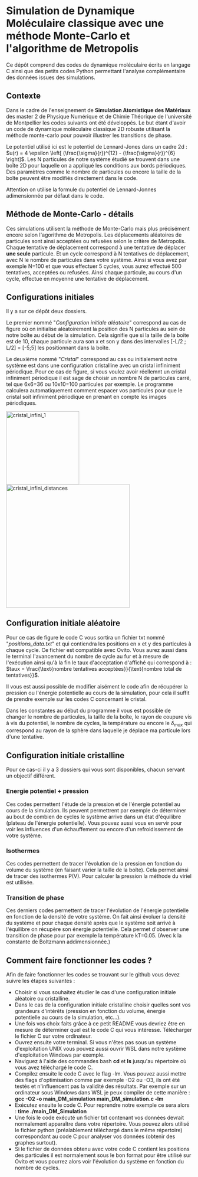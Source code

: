 # Simulation de Dynamique Moléculaire classique avec une méthode Monte-Carlo et l'algorithme de Metropolis

Ce dépôt comprend des codes de dynamique moléculaire écrits en langage C ainsi que des petits codes Python permettant l'analyse complémentaire des données issues des simulations. 

## Contexte

Dans le cadre de l'enseignement de **Simulation Atomistique des Matériaux** des master 2 de Physique Numérique et de Chimie Théorique de l'université de Montpellier les codes suivants ont été développés. Le but étant d'avoir un code de dynamique moléculaire classique 2D robuste utilisant la méthode monte-carlo pour pouvoir illustrer les transitions de phase. 

Le potentiel utilisé ici est le potentiel de Lennard-Jones dans un cadre 2d : $u(r) = 4 \epsilon \left[ (\frac{\sigma}{r})^{12} - (\frac{\sigma}{r})^{6} \right]$. Les N particules de notre système étudié se trouvent dans une boîte 2D pour laquelle on a appliqué les conditions aux bords périodiques. Des paramètres comme le nombre de particules ou encore la taille de la boîte peuvent être modifiés directement dans le code. 

Attention on utilise la formule du potentiel de Lennard-Jonnes adimensionnée par défaut dans le code. 

## Méthode de Monte-Carlo - détails

Ces simulations utilisent la méthode de Monte-Carlo mais plus précisément encore selon l'agorithme de Metropolis. Les déplacements aléatoires de particules sont ainsi acceptées ou refusées selon le critère de Metropolis. Chaque tentative de déplacement correspond à une tentative de déplacer **une seule** particule. Et un cycle correspond à N tentatives de déplacement, avec N le nombre de particules dans votre système. Ainsi si vous avez par exemple N=100 et que vous effectuer 5 cycles, vous aurez effectué 500 tentatives, acceptées ou refusées. Ainsi chaque particule, au cours d'un cycle, effectue en moyenne une tentative de déplacement. 

## Configurations initiales 

Il y a sur ce dépôt deux dossiers. 

Le premier nommé "*Configuration initiale aléatoire*" correspond au cas de figure où on initialise aléatoirement la position des N particules au sein de notre boîte au début de la simulation. Cela signifie que si la taille de la boite est de 10, chaque particule aura son x et son y dans des intervalles [-L/2 ; L/2] = [-5;5] les positionnant dans la boîte. 

Le deuxième nommé "*Cristal*" correspond au cas ou initialement notre système est dans une configuration cristalline avec un cristal infiniment périodique. Pour ce cas de figure, si vous voulez avoir réellemnt un cristal infiniment périodique il est sage de choisir un nombre N de particules carré, tel que 6x6=36 ou 10x10=100 particules par exemple. Le programme calculera automatiquement comment espacer vos particules pour que le cristal soit infiniment périodique en prenant en compte les images périodiques. 

<img width="197.5" alt="cristal_infini_1" src="https://github.com/user-attachments/assets/6ba9b531-ef50-4a5b-b935-977eb512bed7">

<img width="335" alt="cristal_infini_distances" src="https://github.com/user-attachments/assets/6d0aead2-b25b-4dd0-a3ef-9e220450840f">

## Configuration initiale aléatoire 

Pour ce cas de figure le code C vous sortira un fichier txt nommé "*positions_data.txt*" et qui contiendra les positions en x et y des particules à chaque cycle. Ce fichier est compatible avec Ovito.
Vous aurez aussi dans le terminal l'avancement du nombre de cycle au fur et à mesure de l'exécution ainsi qu'à la fin le taux d'acceptation d'affiché qui correspond à : $taux = \frac{\text{nombre tentatives acceptées}}{\text{nombre total de tentatives}}$. 

Il vous est aussi possible de modifier aisément le code afin de récupérer la pression ou l'énergie potentielle au cours de la simulation, pour cela il suffit de prendre exemple sur les codes C concernant le cristal.

Dans les constantes au début du programme il vous est possible de changer le nombre de particules, la taille de la boîte, le rayon de coupure vis à vis du potentiel, le nombre de cycles, la température ou encore le $\delta_{max}$ qui correspond au rayon de la sphère dans laquelle je déplace ma particule lors d'une tentative. 

## Configuration initiale cristalline

Pour ce cas-ci il y a 3 dossiers qui vous sont disponibles, chacun servant un objectif différent. 

### Energie potentiel + pression

Ces codes permettent l'étude de la pression et de l'énergie potentiel au cours de la simulation. Ils peuvent permettrent par exemple de déterminer au bout de combien de cycles le système arrive dans un état d'équilibre (plateau de l'énergie potentielle). 
Vous pouvez aussi vous en servir pour voir les influences d'un échauffement ou encore d'un refroidissement de votre système. 

### Isothermes

Ces codes permettent de tracer l'évolution de la pression en fonction du volume du système (en faisant varier la taille de la boîte). Cela permet ainsi de tracer des isothermes P(V). 
Pour calculer la pression la méthode du viriel est utilisée. 

### Transition de phase 

Ces derniers codes permettent de tracer l'évolution de l'énergie potentielle en fonction de la densité de votre système. On fait ainsi évoluer la densité du système et pour chaque densité après que le système soit arrivé à l'équilibre on récupère son énergie potentielle. 
Cela permet d'observer une transition de phase pour par exemple la température kT=0.05. (Avec k la constante de Boltzmann addimensionnée.)

## Comment faire fonctionner les codes ? 

Afin de faire fonctionner les codes se trouvant sur le github vous devez suivre les étapes suivantes : 
- Choisir si vous souhaitez étudier le cas d'une configuration initiale aléatoire ou cristalline.
- Dans le cas de la configuration initiale cristalline choisir quelles sont vos grandeurs d'intérêts (pression en fonction du volume, énergie potentielle au cours de la simulation, etc...).
- Une fois vos choix faits grâce à ce petit README vous devriez être en mesure de déterminer quel est le code C qui vous intéresse. Télécharger le fichier C sur votre ordinateur.
- Ouvrez ensuite votre terminal. Si vous n'êtes pas sous un système d'exploitation UNIX vous pouvez aussi ouvrir WSL dans notre système d'exploitation Windows par exemple.
- Naviguez à l'aide des commandes bash **cd** et **ls** jusqu'au répertoire où vous avez téléchargé le code C. 
- Compilez ensuite le code C avec le flag -lm. Vous pouvez aussi mettre des flags d'optimisation comme par exemple -O2 ou -O3, ils ont été testés et n'influencent pas la validité des résultats.
  Par exemple sur un ordinateur sous Windows dans WSL je peux compiler de cette manière :
  **gcc -O2 -o main_DM_simulation main_DM_simulation.c -lm**
- Exécutez ensuite le code C.
  Pour reprendre notre exemple ce sera alors : **time ./main_DM_Simulation**
- Une fois le code exécuté un fichier txt contenant vos données devrait normalement apparaître dans votre répertoire. Vous pouvez alors utilisé le fichier python (préalablement téléchargé dans le même répertoire) correspondant au code C pour analyser vos données (obtenir des graphes surtout).
- Si le fichier de données obtenu avec votre code C contient les positions des particules il est normalement sous le bon format pour être utilisé sur Ovito et vous pourrez alors voir l'évolution du système en fonction du nombre de cycles.  
